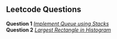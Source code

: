 ## Leetcode Questions

**Question 1** *[Implement Queue using Stacks](https://leetcode.com/submissions/detail/946447321/)* <br />
**Question 2** *[Largest Rectangle in Histogram](https://leetcode.com/problems/largest-rectangle-in-histogram/submissions/946899380/)* <br />
